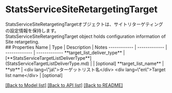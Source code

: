 # StatsServiceSiteRetargetingTarget

<div lang=\"ja\">StatsServiceSiteRetargetingTargetオブジェクトは、サイトリターゲティングの設定情報を保持します。</div> <div lang=\"en\">StatsServiceSiteRetargetingTarget object holds configuration information of Site retargeting.</div> 
## Properties
Name | Type | Description | Notes
------------ | ------------- | ------------- | -------------
**target_list_deliver_type** | [**StatsServiceTargetListDeliverType**](StatsServiceTargetListDeliverType.md) |  | [optional] 
**target_list_name** | **str** | &lt;div lang&#x3D;\&quot;ja\&quot;&gt;ターゲットリスト名&lt;/div&gt; &lt;div lang&#x3D;\&quot;en\&quot;&gt;Target list name&lt;/div&gt;  | [optional] 

[[Back to Model list]](../README.md#documentation-for-models) [[Back to API list]](../README.md#documentation-for-api-endpoints) [[Back to README]](../README.md)


